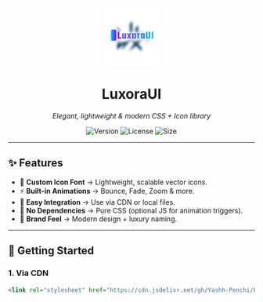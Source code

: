 <p align="center">
  <img src="assets/logo.png" alt="LuxoraUI Logo" width="120"/>
</p>

<h1 align="center">LuxoraUI</h1>
<p align="center">
  <em>Elegant, lightweight & modern CSS + Icon library</em>
</p>

<p align="center">
  <img src="https://img.shields.io/badge/version-1.0.0-blue?style=for-the-badge" alt="Version"/>
  <img src="https://img.shields.io/badge/license-LuxoraUI--Custom-orange?style=for-the-badge" alt="License"/>
  <img src="https://img.shields.io/badge/size-<10KB-brightgreen?style=for-the-badge" alt="Size"/>
</p>

---

## ✨ Features

- 🎨 **Custom Icon Font** → Lightweight, scalable vector icons.  
- ⚡ **Built-in Animations** → Bounce, Fade, Zoom & more.  
- 🧩 **Easy Integration** → Use via CDN or local files.  
- 🚀 **No Dependencies** → Pure CSS (optional JS for animation triggers).  
- 🖤 **Brand Feel** → Modern design + luxury naming.

---

## 🚀 Getting Started

### 1. Via CDN
```html
<link rel="stylesheet" href="https://cdn.jsdelivr.net/gh/Yashh-Penchi/LuxoraUI/LuxoraCSS/luxora.min.css"/>
